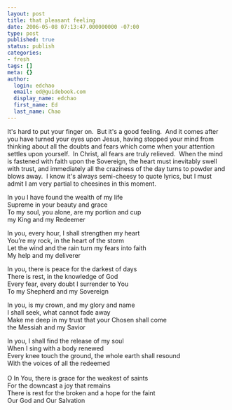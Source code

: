 ```yaml
---
layout: post
title: that pleasant feeling
date: 2006-05-08 07:13:47.000000000 -07:00
type: post
published: true
status: publish
categories:
- fresh
tags: []
meta: {}
author:
  login: edchao
  email: ed@guidebook.com
  display_name: edchao
  first_name: Ed
  last_name: Chao
---
```

<p>It&#39;s hard to put your finger on.&nbsp; But it&#39;s a good feeling.&nbsp; And it comes after you have turned your eyes upon Jesus, having stopped your mind from thinking about all the doubts and fears which come when your attention settles upon yourself.&nbsp; In Christ, all fears are truly relieved.&nbsp; When the mind is fastened with faith upon the Sovereign, the heart must inevitably swell with trust, and immediately all the craziness of the day turns to powder and blows away.&nbsp; I know it&#39;s always semi-cheesy to quote lyrics, but I must admit I am very partial to cheesines in this moment.</p>
<p>In you I have found the wealth of my life<br />
Supreme in your beauty and grace<br />
To my soul, you alone, are my portion and cup<br />
my King and my Redeemer</p>
<p>In you, every hour, I shall strengthen my heart<br />
You&rsquo;re my rock, in the heart of the storm<br />
Let the wind and the rain turn my fears into faith<br />
My help and my deliverer</p>
<p>In you, there is peace for the darkest of days<br />
There is rest, in the knowledge of God<br />
Every fear, every doubt I surrender to You<br />
To my Shepherd and my Sovereign</p>
<p>In you, is my crown, and my glory and name<br />
I shall seek, what cannot fade away<br />
Make me deep in my trust that your Chosen shall come<br />
the Messiah and my Savior</p>
<p>In you, I shall find the release of my soul<br />
When I sing with a body renewed<br />
Every knee touch the ground, the whole earth shall resound<br />
With the voices of all the redeemed<br />
&nbsp;<br />
O In You, there is grace for the weakest of saints<br />
For the downcast a joy that remains<br />
There is rest for the broken and a hope for the faint<br />
Our God and Our Salvation<br />
&nbsp;</p>
